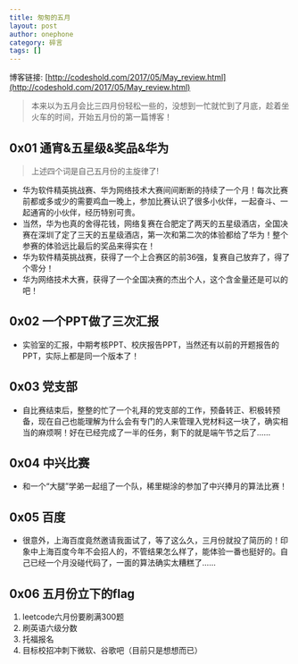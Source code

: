 ```yaml
---
title: 匆匆的五月
layout: post
author: onephone
category: 碎言
tags: []
---
```

博客链接: [http://codeshold.com/2017/05/May_review.html](http://codeshold.com/2017/05/May_review.html)

> 本来以为五月会比三四月份轻松一些的，没想到一忙就忙到了月底，趁着坐火车的时间，开始五月份的第一篇博客！

## 0x01 通宵&五星级&奖品&华为

> 上述四个词是自己五月份的主旋律了!

- 华为软件精英挑战赛、华为网络技术大赛间间断断的持续了一个月！每次比赛前都或多或少的需要鸡血一晚上，参加比赛认识了很多小伙伴，一起奋斗、一起通宵的小伙伴，经历特别可贵。
- 当然，华为也真的舍得花钱，网络复赛在合肥定了两天的五星级酒店，全国决赛在深圳了定了三天的五星级酒店，第一次和第二次的体验都给了华为！整个参赛的体验远比最后的奖品来得实在！
- 华为软件精英挑战赛，获得了一个上合赛区的前36强，复赛自己放弃了，得了个零分！
- 华为网络技术大赛，获得了一个全国决赛的杰出个人，这个含金量还是可以的吧！

## 0x02 一个PPT做了三次汇报
- 实验室的汇报，中期考核PPT、校庆报告PPT，当然还有以前的开题报告的PPT，实际上都是同一个版本了！

## 0x03 党支部
- 自比赛结束后，整整的忙了一个礼拜的党支部的工作，预备转正、积极转预备，现在自己也能理解为什么会有专门的人来管理入党材料这一块了，确实相当的麻烦啊！好在已经完成了一半的任务，剩下的就是端午节之后了……

## 0x04 中兴比赛
- 和一个“大腿”学弟一起组了一个队，稀里糊涂的参加了中兴捧月的算法比赛！

## 0x05 百度
- 很意外，上海百度竟然邀请我面试了，等了这么久，三月份就投了简历的！印象中上海百度今年不会招人的，不管结果怎么样了，能体验一番也挺好的。自己已经一个月没碰代码了，一面的算法确实太糟糕了……

## 0x06 五月份立下的flag
1. leetcode六月份要刷满300题
2. 刷英语六级分数
3. 托福报名
4. 目标校招冲刺下微软、谷歌吧（目前只是想想而已）

